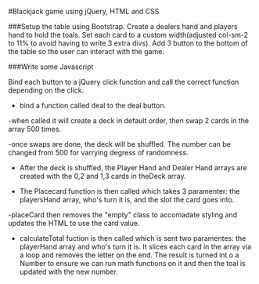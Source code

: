 #Blackjack game using jQuery, HTML and CSS

###Setup the table using Bootstrap. Create a dealers hand and players hand to hold the toals.
Set each card to a custom width(adjusted col-sm-2 to 11% to avoid having to write 3 extra divs).
Add 3 button to the bottom of the table so the user can interact with the game.

###Write some Javascript

Bind each button to a jQuery click function and call the correct function depending on the click.

- bind a function called deal to the deal button.

-when called it will create a deck in default order, then swap 2 cards in the array 500 times.

-once swaps are done, the deck will be shuffled. The number can be changed from 500 for varrying degress of randomness.

- After the deck is shuffled, the Player Hand and Dealer Hand arrays are created with the 0,2 and 1,3 cards in theDeck array.

- The Placecard function is then called which takes 3 paramenter: the playersHand array, who's turn it is, and the slot the card goes into.

-placeCard then removes the "empty" class to accomadate styling and updates the HTML to use the card value.

- calculateTotal fuction is then called which is sent two paramentes: the playerHand array and who's turn it is. It slices each card in the array via a loop and removes the letter on the end. The result is turned int o a Number to ensure we can run math functions on it and then the toal is updated with the new number.